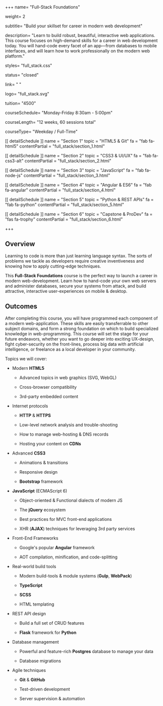 +++
name= "Full-Stack Foundations"

weight= 2

subtitle= "Build your skillset for career in modern web development"

description= "Learn to build robust, beautiful, interactive web applications.  This course focuses on high-demand skills for a career in web development today.  You will hand-code every facet of an app—from databases to mobile interfaces, and will learn how to work professionally on the modern web platform."

styles= "full_stack.css"

status= "closed"

link= " "

logo= "full_stack.svg"

tuition= "4500"

courseSchedule= "Monday-Friday 8:30am - 5:00pm"

courseLength= "12 weeks, 60 sessions total"

courseType= "Weekday / Full-Time"

[[ detailSchedule ]]
name = "Section 1"
topic = "HTML5 & Git"
fa = "fab fa-html5"
contentPartial = "full_stack/section_1.html"

[[ detailSchedule ]]
name = "Section 2"
topic = "CSS3 & UI/UX"
fa = "fab fa-css3-alt"
contentPartial = "full_stack/section_2.html"

[[ detailSchedule ]]
name = "Section 3"
topic = "JavaScript"
fa = "fab fa-node-js"
contentPartial = "full_stack/section_3.html"

[[ detailSchedule ]]
name = "Section 4"
topic = "Angular & ES6"
fa = "fab fa-angular"
contentPartial = "full_stack/section_4.html"

[[ detailSchedule ]]
name = "Section 5"
topic = "Python & REST APIs"
fa = "fab fa-python"
contentPartial = "full_stack/section_5.html"

[[ detailSchedule ]]
name = "Section 6"
topic = "Capstone & ProDev"
fa = "fas fa-trophy"
contentPartial = "full_stack/section_6.html"

+++

## Overview

Learning to code is more than just learning language syntax. The sorts of problems we tackle as developers require creative 
inventiveness and knowing how to apply cutting-edge techniques.

This **Full-Stack Foundations** course is the perfect way to launch a career in modern web-development. Learn how to hand-code your own web servers and administer databases, secure your systems from attack, and build attractive, interactive user-experiences on mobile & desktop.  

## Outcomes

After completing this course, you will have programmed each component of a modern web-application. These skills are easily transferrable to other subject domains, and form a strong foundation on which to build specialized knowledge in web-programming. This course will set the stage for your future endeavors, whether you want to go deeper into exciting UX-design, fight cyber-security on the front-lines, process big data with artificial intelligence, or freelance as a local developer in your community.

Topics we will cover:

* Modern **HTML5**

  * Advanced topics in web graphics (SVG, WebGL)

  * Cross-browser compatibility

  * 3rd-party embedded content

* Internet protocols

  * **HTTP** & **HTTPS**

  * Low-level network analysis and trouble-shooting

  * How to manage web-hosting & DNS records

  * Hosting your content on **CDNs**

* Advanced **CSS3**

  * Animations & transitions

  * Responsive design
  
  * **Bootstrap** framework

* **JavaScript** (ECMAScript 6)

  * Object-oriented & Functional dialects of modern JS

  * The **jQuery** ecosystem

  * Best practices for MVC front-end applications

  * XHR (**AJAX**) techniques for leveraging 3rd party services

* Front-End Frameworks

  * Google's popular **Angular** framework

  * AOT compilation, minification, and code-splitting

* Real-world build tools

  * Modern build-tools & module systems (**Gulp**, **WebPack**)

  * **TypeScript**

  * **SCSS**

  * HTML templating

* REST API design

  * Build a full set of CRUD features

  * **Flask** framework for **Python**

* Database management

  * Powerful and feature-rich **Postgres** database to manage your data

  * Database migrations

* Agile techniques

  * **Git** & **GitHub**

  * Test-driven development

  * Server supervision & automation
